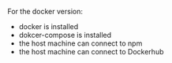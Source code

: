 For the docker version:
- docker is installed
- dokcer-compose is installed
- the host machine can connect to npm
- the host machine can connect to Dockerhub